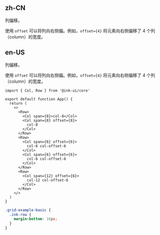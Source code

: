 ## zh-CN

列偏移。

使用 `offset` 可以将列向右侧偏。例如，`offset={4}` 将元素向右侧偏移了 4 个列（column）的宽度。

## en-US

列偏移。

使用 `offset` 可以将列向右侧偏。例如，`offset={4}` 将元素向右侧偏移了 4 个列（column）的宽度。

```tsx
import { Col, Row } from '@ink-ui/core'

export default function App() {
  return (
    <>
      <Row>
        <Col span={8}>col-8</Col>
        <Col span={8} offset={8}>
          col-8
        </Col>
      </Row>
      <Row>
        <Col span={6} offset={6}>
          col-6 col-offset-6
        </Col>
        <Col span={6} offset={6}>
          col-6 col-offset-6
        </Col>
      </Row>
      <Row>
        <Col span={12} offset={6}>
          col-12 col-offset-6
        </Col>
      </Row>
    </>
  )
}
```

```scss
.grid-example-basic {
  .ink-row {
    margin-bottom: 16px;
  }
}
```
